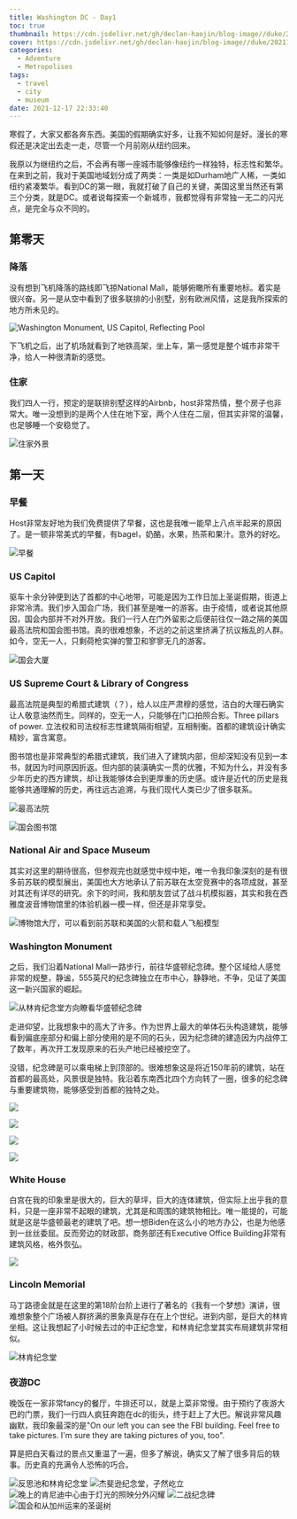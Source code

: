 ```yaml
---
title: Washington DC - Day1
toc: true
thumbnail: https://cdn.jsdelivr.net/gh/declan-haojin/blog-image//duke/20211217232501.png
cover: https://cdn.jsdelivr.net/gh/declan-haojin/blog-image//duke/20211217232501.png
categories:
  - Adventure
  - Metropolises
tags:
  - travel
  - city
  - museum
date: 2021-12-17 22:33:40
---
```


寒假了，大家又都各奔东西。美国的假期确实好多，让我不知如何是好。漫长的寒假还是决定出去走一走，尽管一个月前刚从纽约回来。

<!--more-->

我原以为继纽约之后，不会再有哪一座城市能够像纽约一样独特，标志性和繁华。在来到之前，我对于美国地域划分成了两类：一类是如Durham地广人稀，一类如纽约紧凑繁华。看到DC的第一眼，我就打破了自己的关键，美国这里当然还有第三个分类，就是DC。或者说每探索一个新城市，我都觉得有非常独一无二的闪光点，是完全与众不同的。

## 第零天

### 降落

没有想到飞机降落的路线即飞掠National Mall，能够俯瞰所有重要地标。着实是很兴奋。另一是从空中看到了很多联排的小别墅，别有欧洲风情，这是我所探索的地方所未见的。

![Washington Monument, US Capitol, Reflecting Pool](https://cdn.jsdelivr.net/gh/declan-haojin/blog-image//duke/20211217224050.png)

下飞机之后，出了机场就看到了地铁高架，坐上车，第一感觉是整个城市非常干净，给人一种很清新的感觉。

### 住家

我们四人一行，预定的是联排别墅这样的Airbnb，host非常热情，整个房子也非常大。唯一没想到的是两个人住在地下室，两个人住在二层，但其实非常的温馨，也足够睡一个安稳觉了。

![住家外景](https://cdn.jsdelivr.net/gh/declan-haojin/blog-image//duke/20211217224941.png)

## 第一天

### 早餐

Host非常友好地为我们免费提供了早餐，这也是我唯一能早上八点半起来的原因了。是一顿非常美式的早餐，有bagel，奶酪，水果，热茶和果汁。意外的好吃。

![早餐](https://cdn.jsdelivr.net/gh/declan-haojin/blog-image//duke/20211217225134.png)

### US Capitol

驱车十余分钟便到达了首都的中心地带，可能是因为工作日加上圣诞假期，街道上非常冷清。我们步入国会广场，我们甚至是唯一的游客。由于疫情，或者说其他原因，国会内部并不对外开放。我们一行人在门外留影之后便前往仅一路之隔的美国最高法院和国会图书馆。真的很难想象，不远的之前这里挤满了抗议叛乱的人群。如今，空无一人，只剩荷枪实弹的警卫和寥寥无几的游客。

![国会大厦](https://cdn.jsdelivr.net/gh/declan-haojin/blog-image//duke/20211217225516.png)

### US Supreme Court & Library of Congress

最高法院是典型的希腊式建筑（？），给人以庄严肃穆的感觉，洁白的大理石确实让人敬意油然而生。同样的，空无一人，只能够在门口拍照合影。Three pillars of power. 立法权和司法权标志性建筑隔街相望，互相制衡。首都的建筑设计确实精妙，富含寓意。

图书馆也是非常典型的希腊式建筑，我们进入了建筑内部，但却深知没有见到一本书，就因为时间原因折返。但内部的装潢确实一贯的优雅，不知为什么，并没有多少年历史的西方建筑，却让我能够体会到更厚重的历史感。或许是近代的历史是我能够共通理解的历史，再往远古追溯，与我们现代人类已少了很多联系。

![最高法院](https://cdn.jsdelivr.net/gh/declan-haojin/blog-image//duke/20211217230159.png)

![国会图书馆](https://cdn.jsdelivr.net/gh/declan-haojin/blog-image//duke/20211217230220.png)

### National Air and Space Museum

其实对这里的期待很高，但参观完也就感觉中规中矩，唯一令我印象深刻的是有很多前苏联的模型展出，美国也大方地承认了前苏联在太空竞赛中的各项成就，甚至对其还有详尽的研究。余下的时间，我和朋友尝试了战斗机模拟器，其实和我在西雅度波音博物馆里的体验机器一模一样，但还是非常享受。

![博物馆大厅，可以看到前苏联和美国的火箭和载人飞船模型](https://cdn.jsdelivr.net/gh/declan-haojin/blog-image//duke/20211217230357.png)

### Washington Monument

之后，我们沿着National Mall一路步行，前往华盛顿纪念碑。整个区域给人感觉非常的规整，静谧，555英尺的纪念碑独立在市中心，静静地，不争，见证了美国这一新兴国家的崛起。

![从林肯纪念堂方向瞭看华盛顿纪念碑](https://cdn.jsdelivr.net/gh/declan-haojin/blog-image//duke/20211217230905.png)

走进仰望，比我想象中的高大了许多。作为世界上最大的单体石头构造建筑，能够看到偏底座部分和偏上部分使用的是不同的石头，因为纪念碑的建造因为内战停工了数年，再次开工发现原来的石头产地已经被挖空了。

没错，纪念碑是可以乘电梯上到顶部的。很难想象这是将近150年前的建筑，站在首都的最高处，风景很是独特。我沿着东南西北四个方向转了一圈，很多的纪念碑与重要建筑物，能够感受到首都的独特之处。

<div class="justified-gallery">

![](https://cdn.jsdelivr.net/gh/declan-haojin/blog-image//duke/20211217231222.png)

![](https://cdn.jsdelivr.net/gh/declan-haojin/blog-image//duke/20211217231238.png)

![](https://cdn.jsdelivr.net/gh/declan-haojin/blog-image//duke/20211217231255.png)

![](https://cdn.jsdelivr.net/gh/declan-haojin/blog-image//duke/20211217231312.png)
</div>

### White House

白宫在我的印象里是很大的，巨大的草坪，巨大的连体建筑，但实际上出乎我的意料，只是一座非常不起眼的建筑，尤其是和周围的建筑物相比。唯一能提的，可能就是这是华盛顿最老的建筑了吧。想一想Biden在这么小的地方办公，也是为他感到一丝丝委屈。反而旁边的财政部，商务部还有Executive Office Building非常有建筑风格，格外恢弘。

![](https://cdn.jsdelivr.net/gh/declan-haojin/blog-image//duke/20211217231637.png)

### Lincoln Memorial

马丁路德金就是在这里的第18阶台阶上进行了著名的《我有一个梦想》演讲，很难想象整个广场被人群挤满的景象真是存在在上个世纪。进到内部，是巨大的林肯坐相。这让我想起了小时候去过的中正纪念堂，和林肯纪念堂其实布局建筑非常相似。

![林肯纪念堂](https://cdn.jsdelivr.net/gh/declan-haojin/blog-image//duke/20211217231953.png)

### 夜游DC

晚饭在一家非常fancy的餐厅，牛排还可以，就是上菜非常慢。由于预约了夜游大巴的门票，我们一行四人疯狂奔跑在dc的街头，终于赶上了大巴。解说非常风趣幽默，我印象最深的是"On our left you can see the FBI building. Feel free to take pictures. I'm sure they are taking pictures of you, too". 

算是把白天看过的景点又重温了一遍，但多了解说，确实又了解了很多背后的轶事。历史真的充满令人恐怖的巧合。

![反思池和林肯纪念堂](https://cdn.jsdelivr.net/gh/declan-haojin/blog-image//duke/20211217232501.png)
![杰斐逊纪念堂，孑然屹立](https://cdn.jsdelivr.net/gh/declan-haojin/blog-image//duke/20211217232602.png)
![晚上的肯尼迪中心由于灯光的照映分外闪耀](https://cdn.jsdelivr.net/gh/declan-haojin/blog-image//duke/20211217232649.png)
![二战纪念碑](https://cdn.jsdelivr.net/gh/declan-haojin/blog-image//duke/20211217232747.png)
![国会和从加州运来的圣诞树](https://cdn.jsdelivr.net/gh/declan-haojin/blog-image//duke/20211217232807.png)